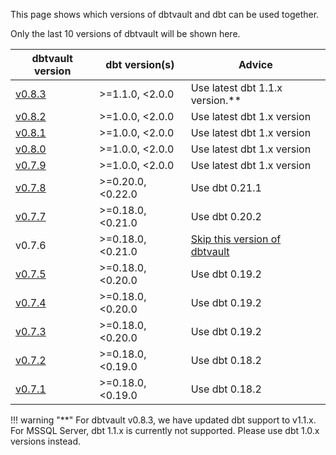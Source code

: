 This page shows which versions of dbtvault and dbt can be used together.

Only the last 10 versions of dbtvault will be shown here.

| dbtvault version                                              | dbt version(s)    | Advice                                                                              | 
|---------------------------------------------------------------|-------------------|-------------------------------------------------------------------------------------|
| [v0.8.3](https://hub.getdbt.com/datavault-uk/dbtvault/0.8.3/) | >=1.1.0, <2.0.0   | Use latest dbt 1.1.x version.**                                                     |
| [v0.8.2](https://hub.getdbt.com/datavault-uk/dbtvault/0.8.2/) | >=1.0.0, <2.0.0   | Use latest dbt 1.x version                                                          |
| [v0.8.1](https://hub.getdbt.com/datavault-uk/dbtvault/0.8.1/) | >=1.0.0, <2.0.0   | Use latest dbt 1.x version                                                          |
| [v0.8.0](https://hub.getdbt.com/datavault-uk/dbtvault/0.8.0/) | >=1.0.0, <2.0.0   | Use latest dbt 1.x version                                                          |
| [v0.7.9](https://hub.getdbt.com/datavault-uk/dbtvault/0.7.9/) | >=1.0.0, <2.0.0   | Use latest dbt 1.x version                                                          |
| [v0.7.8](https://hub.getdbt.com/datavault-uk/dbtvault/0.7.8/) | >=0.20.0, <0.22.0 | Use dbt 0.21.1                                                                      |
| [v0.7.7](https://hub.getdbt.com/datavault-uk/dbtvault/0.7.7/) | >=0.18.0, <0.21.0 | Use dbt 0.20.2                                                                      |
| v0.7.6                                                        | >=0.18.0, <0.21.0 | [Skip this version of dbtvault](https://github.com/Datavault-UK/dbtvault/issues/36) |
| [v0.7.5](https://hub.getdbt.com/datavault-uk/dbtvault/0.7.5/) | >=0.18.0, <0.20.0 | Use dbt 0.19.2                                                                      |
| [v0.7.4](https://hub.getdbt.com/datavault-uk/dbtvault/0.7.4/) | >=0.18.0, <0.20.0 | Use dbt 0.19.2                                                                      |
| [v0.7.3](https://hub.getdbt.com/datavault-uk/dbtvault/0.7.3/) | >=0.18.0, <0.20.0 | Use dbt 0.19.2                                                                      |
| [v0.7.2](https://hub.getdbt.com/datavault-uk/dbtvault/0.7.2/) | >=0.18.0, <0.19.0 | Use dbt 0.18.2                                                                      |
| [v0.7.1](https://hub.getdbt.com/datavault-uk/dbtvault/0.7.1/) | >=0.18.0, <0.19.0 | Use dbt 0.18.2                                                                      |


!!! warning "**"
    For dbtvault v0.8.3, we have updated dbt support to v1.1.x. For MSSQL Server, dbt 1.1.x is currently not supported. Please use dbt 1.0.x versions instead.